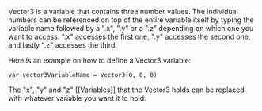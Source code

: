 Vector3 is a variable that contains three number values. The individual numbers can be referenced on top of the entire variable itself by typing the variable name followed by a ".x", ".y" or a ".z" depending on which one you want to access. ".x" accesses the first one, ".y" accesses the second one, and lastly ".z" accesses the third.

Here is an example on how to define a Vector3 variable:
```
var vector3VariableName = Vector3(0, 0, 0)
```
The "x", "y" and "z" [[Variables]] that the Vector3 holds can be replaced with whatever variable you want it to hold.
